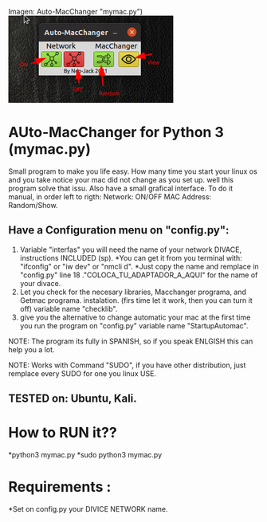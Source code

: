 Imagen: Auto-MacChanger "mymac.py")
![alt text](https://raw.githubusercontent.com/neo-jack-official/Auto-MacChanger/master/ex.png)

# AUto-MacChanger for Python 3 (mymac.py)
Small program to make you life easy. 
How many time you start your linux os and you take notice your mac did not change as you set up.
well this program solve that issu.
Also have a small grafical interface. To do it manual, in order left to rigth: Network: ON/OFF MAC Address: Random/Show.
## Have a Configuration menu on "config.py":
1) Variable "interfas" you will need the name of your network DIVACE, instructions INCLUDED (sp).
  *You can get it from you terminal with: "ifconfig" or "iw dev" or "nmcli d".
  *Just copy the name and remplace in "config.py" line 18 ."COLOCA_TU_ADAPTADOR_A_AQUI"  for the name of your divace.
2) Let you check for the necesary libraries, Macchanger programa, and Getmac programa. instalation. (firs time let it work, then you can turn it off) variable name "checklib".
3) give you the alternative to change automatic your mac at the first time you run the program on "config.py" variable name "StartupAutomac".

NOTE: The program its fully in SPANISH, so if you speak ENLGISH this can help you a lot.

NOTE: Works with Command "SUDO", if you have other distribution, just remplace every SUDO for one you linux USE.


## TESTED on: Ubuntu, Kali.

# How to RUN it??
*python3 mymac.py 
*sudo python3 mymac.py

# Requirements :
*Set on config.py your DIVICE NETWORK name.
